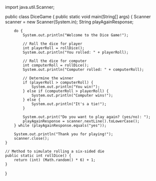 import java.util.Scanner;

public class DiceGame {
    public static void main(String[] args) {
        Scanner scanner = new Scanner(System.in);
        String playAgainResponse;

        do {
            System.out.println("Welcome to the Dice Game!");

            // Roll the dice for player
            int playerRoll = rollDice();
            System.out.println("You rolled: " + playerRoll);

            // Roll the dice for computer
            int computerRoll = rollDice();
            System.out.println("Computer rolled: " + computerRoll);

            // Determine the winner
            if (playerRoll > computerRoll) {
                System.out.println("You win!");
            } else if (computerRoll > playerRoll) {
                System.out.println("Computer wins!");
            } else {
                System.out.println("It's a tie!");
            }

            System.out.print("Do you want to play again? (yes/no): ");
            playAgainResponse = scanner.nextLine().toLowerCase();
        } while (playAgainResponse.equals("yes"));

        System.out.println("Thank you for playing!");
        scanner.close();
    }

    // Method to simulate rolling a six-sided die
    public static int rollDice() {
        return (int) (Math.random() * 6) + 1;
    }
}
